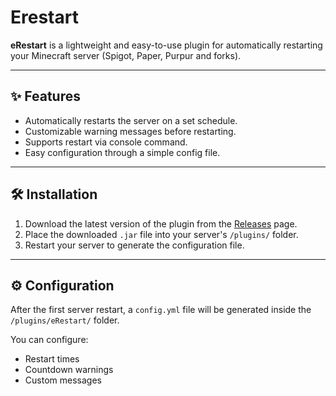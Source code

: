 # Erestart

**eRestart** is a lightweight and easy-to-use plugin for automatically restarting your Minecraft server (Spigot, Paper, Purpur and forks).

---

## ✨ Features
- Automatically restarts the server on a set schedule.
- Customizable warning messages before restarting.
- Supports restart via console command.
- Easy configuration through a simple config file.

---

## 🛠 Installation
1. Download the latest version of the plugin from the [Releases](https://github.com/YourUsername/eRestart/releases) page.
2. Place the downloaded `.jar` file into your server's `/plugins/` folder.
3. Restart your server to generate the configuration file.

---

## ⚙️ Configuration
After the first server restart, a `config.yml` file will be generated inside the `/plugins/eRestart/` folder.

You can configure:
- Restart times
- Countdown warnings
- Custom messages

